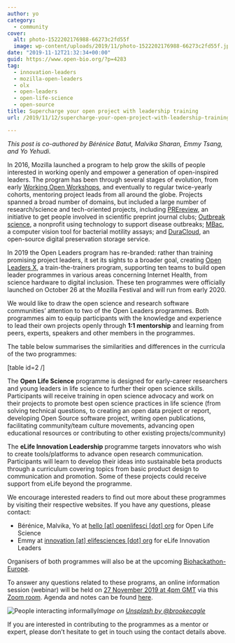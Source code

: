 ```yaml
---
author: yo
category:
  - community
cover:
  alt: photo-1522202176988-66273c2fd55f
  image: wp-content/uploads/2019/11/photo-1522202176988-66273c2fd55f.jpeg
date: "2019-11-12T21:32:34+00:00"
guid: https://www.open-bio.org/?p=4283
tag:
  - innovation-leaders
  - mozilla-open-leaders
  - olx
  - open-leaders
  - open-life-science
  - open-source
title: Supercharge your open project with leadership training
url: /2019/11/12/supercharge-your-open-project-with-leadership-training/

---
```

_This post is co-authored by Bérénice Batut, Malvika Sharan, Emmy Tsang, and Yo Yehudi._

In 2016, Mozilla launched a program to help grow the skills of people interested in working openly and empower a generation of open-inspired leaders. The program has been through several stages of evolution, from early [Working Open Workshops](http://mozillascience.github.io/working-open-workshop/), and eventually to regular twice-yearly cohorts, mentoring project leads from all around the globe. Projects spanned a broad number of domains, but included a large number of research/science and tech-oriented projects, including [PREreview](https://www.prereview.org/), an initiative to get people involved in scientific preprint journal clubs; [Outbreak science](https://outbreakscience.org/), a nonprofit using technology to support disease outbreaks; [MBac](https://mozilla.github.io/leadership-training/round-5/projects/#mbac-computer-vision-tool-for-bacterial-motility-assays), a computer vision tool for bacterial motility assays; and [DuraCloud](https://mozilla.github.io/leadership-training/round-5/projects/#open-sourcing-duracloud-beyond-the-license), an open-source digital preservation storage service.

In 2019 the Open Leaders program has re-branded: rather than training promising project leaders, it set its sights to a broader goal, creating [Open Leaders X](https://foundation.mozilla.org/en/opportunity/mozilla-open-leaders/open-leaders-x/), a train-the-trainers program, supporting ten teams to build open leader programmes in various areas concerning Internet Health, from science hardware to digital inclusion. These ten programmes were officially launched on October 26 at the Mozilla Festival and will run from early 2020.

We would like to draw the open science and research software communities’ attention to two of the Open Leaders programmes. Both programmes aim to equip participants with the knowledge and experience to lead their own projects openly through **1:1 mentorship** and learning from peers, experts, speakers and other members in the programmes.

The table below summarises the similarities and differences in the curricula of the two programmes:

\[table id=2 /\]

The **Open Life Science** programme is designed for early-career researchers and young leaders in life science to further their open science skills. Participants will receive training in open science advocacy and work on their projects to promote best open science practices in life science (from solving technical questions,  to creating an open data project or report, developing Open Source software project, writing open publications, facilitating community/team culture movements, advancing open educational resources or contributing to other existing projects/community)

The **eLife Innovation Leadership** programme targets innovators who wish to create tools/platforms to advance open research communication. Participants will learn to develop their ideas into sustainable beta products through a curriculum covering topics from basic product design to communication and promotion. Some of these projects could receive support from eLife beyond the programme.

We encourage interested readers to find out more about these programmes by visiting their respective websites. If you have any questions, please contact:

- Bérénice, Malvika, Yo at [hello \[at\] openlifesci \[dot\] org](mailto:hello@openlifesci.org) for Open Life Science
- Emmy at [innovation \[at\] elifesciences \[dot\] org](mailto:innovation@elifesciences.org) for eLife Innovation Leaders

Organisers of both programmes will also be at the upcoming [Biohackathon-Europe](https://www.biohackathon-europe.org/).

To answer any questions related to these programs, an online information session (webinar) will be held on [27 November 2019 at 4pm GMT](https://arewemeetingyet.com/Berlin/2019-11-27/17:00/OpenLifeSci%20&%20eLife%20Application%20Webinar) via this [Zoom room](https://zoom.us/j/653381208). Agenda and notes can be found [here](https://docs.google.com/document/d/1EIDzZi5mgRiWR7cJQl0up470C87GsbcoTR_6-cs-SeE/edit?usp=sharing).

![People interacting informally](https://images.unsplash.com/photo-1522202176988-66273c2fd55f?ixlib=rb-1.2.1&auto=format&fit=crop&w=1000&)_Image on [Unsplash by @brookecagle](https://unsplash.com/photos/g1Kr4Ozfoac)_

If you are interested in contributing to the programmes as a mentor or expert, please don’t hesitate to get in touch using the contact details above.

